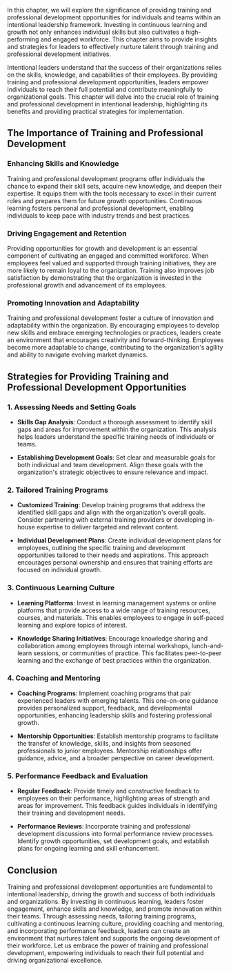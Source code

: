 
In this chapter, we will explore the significance of providing training and professional development opportunities for individuals and teams within an intentional leadership framework. Investing in continuous learning and growth not only enhances individual skills but also cultivates a high-performing and engaged workforce. This chapter aims to provide insights and strategies for leaders to effectively nurture talent through training and professional development initiatives.

Intentional leaders understand that the success of their organizations relies on the skills, knowledge, and capabilities of their employees. By providing training and professional development opportunities, leaders empower individuals to reach their full potential and contribute meaningfully to organizational goals. This chapter will delve into the crucial role of training and professional development in intentional leadership, highlighting its benefits and providing practical strategies for implementation.

The Importance of Training and Professional Development
-------------------------------------------------------

### Enhancing Skills and Knowledge

Training and professional development programs offer individuals the chance to expand their skill sets, acquire new knowledge, and deepen their expertise. It equips them with the tools necessary to excel in their current roles and prepares them for future growth opportunities. Continuous learning fosters personal and professional development, enabling individuals to keep pace with industry trends and best practices.

### Driving Engagement and Retention

Providing opportunities for growth and development is an essential component of cultivating an engaged and committed workforce. When employees feel valued and supported through training initiatives, they are more likely to remain loyal to the organization. Training also improves job satisfaction by demonstrating that the organization is invested in the professional growth and advancement of its employees.

### Promoting Innovation and Adaptability

Training and professional development foster a culture of innovation and adaptability within the organization. By encouraging employees to develop new skills and embrace emerging technologies or practices, leaders create an environment that encourages creativity and forward-thinking. Employees become more adaptable to change, contributing to the organization's agility and ability to navigate evolving market dynamics.

Strategies for Providing Training and Professional Development Opportunities
----------------------------------------------------------------------------

### 1. Assessing Needs and Setting Goals

* **Skills Gap Analysis**: Conduct a thorough assessment to identify skill gaps and areas for improvement within the organization. This analysis helps leaders understand the specific training needs of individuals or teams.

* **Establishing Development Goals**: Set clear and measurable goals for both individual and team development. Align these goals with the organization's strategic objectives to ensure relevance and impact.

### 2. Tailored Training Programs

* **Customized Training**: Develop training programs that address the identified skill gaps and align with the organization's overall goals. Consider partnering with external training providers or developing in-house expertise to deliver targeted and relevant content.

* **Individual Development Plans**: Create individual development plans for employees, outlining the specific training and development opportunities tailored to their needs and aspirations. This approach encourages personal ownership and ensures that training efforts are focused on individual growth.

### 3. Continuous Learning Culture

* **Learning Platforms**: Invest in learning management systems or online platforms that provide access to a wide range of training resources, courses, and materials. This enables employees to engage in self-paced learning and explore topics of interest.

* **Knowledge Sharing Initiatives**: Encourage knowledge sharing and collaboration among employees through internal workshops, lunch-and-learn sessions, or communities of practice. This facilitates peer-to-peer learning and the exchange of best practices within the organization.

### 4. Coaching and Mentoring

* **Coaching Programs**: Implement coaching programs that pair experienced leaders with emerging talents. This one-on-one guidance provides personalized support, feedback, and developmental opportunities, enhancing leadership skills and fostering professional growth.

* **Mentorship Opportunities**: Establish mentorship programs to facilitate the transfer of knowledge, skills, and insights from seasoned professionals to junior employees. Mentorship relationships offer guidance, advice, and a broader perspective on career development.

### 5. Performance Feedback and Evaluation

* **Regular Feedback**: Provide timely and constructive feedback to employees on their performance, highlighting areas of strength and areas for improvement. This feedback guides individuals in identifying their training and development needs.

* **Performance Reviews**: Incorporate training and professional development discussions into formal performance review processes. Identify growth opportunities, set development goals, and establish plans for ongoing learning and skill enhancement.

Conclusion
----------

Training and professional development opportunities are fundamental to intentional leadership, driving the growth and success of both individuals and organizations. By investing in continuous learning, leaders foster engagement, enhance skills and knowledge, and promote innovation within their teams. Through assessing needs, tailoring training programs, cultivating a continuous learning culture, providing coaching and mentoring, and incorporating performance feedback, leaders can create an environment that nurtures talent and supports the ongoing development of their workforce. Let us embrace the power of training and professional development, empowering individuals to reach their full potential and driving organizational excellence.
